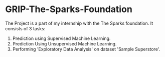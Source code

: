 # GRIP-The-Sparks-Foundation

The Project is a part of my internship with the The Sparks foundation.
It consists of 3 tasks:
  1) Prediction using Supervised Machine Learning.
  2) Prediction Using Unsupervised Machine Learning.
  3) Performing 'Exploratory Data Analysis' on dataset 'Sample Superstore'.
